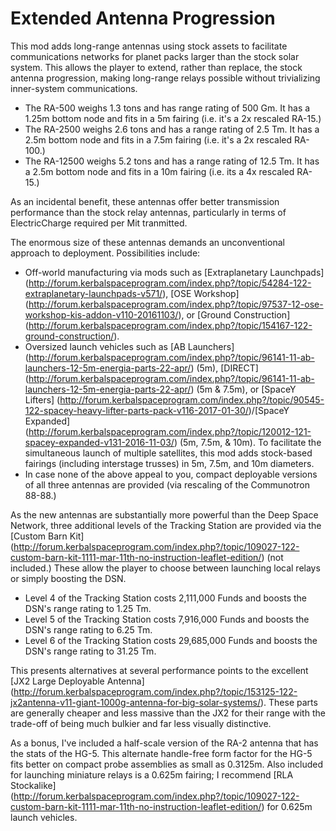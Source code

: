 Extended Antenna Progression
===

This mod adds long-range antennas using stock assets to facilitate communications networks for planet packs larger than the stock solar system. This allows the player to extend, rather than replace, the stock antenna progression, making long-range relays possible without trivializing inner-system communications.

- The RA-500 weighs 1.3 tons and has range rating of 500 Gm. It has a 1.25m bottom node and fits in a 5m fairing (i.e. it's a 2x rescaled RA-15.)
- The RA-2500 weighs 2.6 tons and has a range rating of 2.5 Tm. It has a 2.5m bottom node and fits in a 7.5m fairing (i.e. it's a 2x rescaled RA-100.)
- The RA-12500 weighs 5.2 tons and has a range rating of 12.5 Tm. It has a 2.5m bottom node and fits in a 10m fairing (i.e. its a 4x rescaled RA-15.)

As an incidental benefit, these antennas offer better transmission performance than the stock relay antennas, particularly in terms of ElectricCharge required per Mit tranmitted.

The enormous size of these antennas demands an unconventional approach to deployment. Possibilities include:

- Off-world manufacturing via mods such as [Extraplanetary Launchpads] (http://forum.kerbalspaceprogram.com/index.php?/topic/54284-122-extraplanetary-launchpads-v571/), [OSE Workshop] (http://forum.kerbalspaceprogram.com/index.php?/topic/97537-12-ose-workshop-kis-addon-v110-20161103/), or [Ground Construction] (http://forum.kerbalspaceprogram.com/index.php?/topic/154167-122-ground-construction/).
- Oversized launch vehicles such as [AB Launchers] (http://forum.kerbalspaceprogram.com/index.php?/topic/96141-11-ab-launchers-12-5m-energia-parts-22-apr/) (5m), [DIRECT] (http://forum.kerbalspaceprogram.com/index.php?/topic/96141-11-ab-launchers-12-5m-energia-parts-22-apr/) (5m & 7.5m), or [SpaceY Lifters] (http://forum.kerbalspaceprogram.com/index.php?/topic/90545-122-spacey-heavy-lifter-parts-pack-v116-2017-01-30/)/[SpaceY Expanded] (http://forum.kerbalspaceprogram.com/index.php?/topic/120012-121-spacey-expanded-v131-2016-11-03/) (5m, 7.5m, & 10m). To facilitate the simultaneous launch of multiple satellites, this mod adds stock-based fairings (including interstage trusses) in 5m, 7.5m, and 10m diameters.
- In case none of the above appeal to you, compact deployable versions of all three antennas are provided (via rescaling of the Communotron 88-88.)

As the new antennas are substantially more powerful than the Deep Space Network, three additional levels of the Tracking Station are provided via the [Custom Barn Kit] (http://forum.kerbalspaceprogram.com/index.php?/topic/109027-122-custom-barn-kit-1111-mar-11th-no-instruction-leaflet-edition/) (not included.) These allow the player to choose between launching local relays or simply boosting the DSN.

- Level 4 of the Tracking Station costs 2,111,000 Funds and boosts the DSN's range rating to 1.25 Tm.
- Level 5 of the Tracking Station costs 7,916,000 Funds and boosts the DSN's range rating to 6.25 Tm.
- Level 6 of the Tracking Station costs 29,685,000 Funds and boosts the DSN's range rating to 31.25 Tm.

This presents alternatives at several performance points to the excellent [JX2 Large Deployable Antenna] (http://forum.kerbalspaceprogram.com/index.php?/topic/153125-122-jx2antenna-v11-giant-1000g-antenna-for-big-solar-systems/). These parts are generally cheaper and less massive than the JX2 for their range with the trade-off of being much bulkier and far less visually distinctive.

As a bonus, I've included a half-scale version of the RA-2 antenna that has the stats of the HG-5. This alternate handle-free form factor for the HG-5 fits better on compact probe assemblies as small as 0.3125m. Also included for launching miniature relays is a 0.625m fairing; I recommend [RLA Stockalike] (http://forum.kerbalspaceprogram.com/index.php?/topic/109027-122-custom-barn-kit-1111-mar-11th-no-instruction-leaflet-edition/) for 0.625m launch vehicles.

